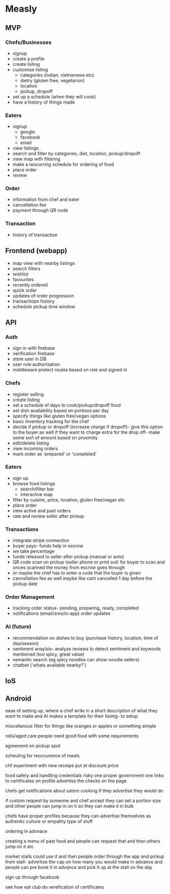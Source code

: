 # Measly

## MVP
### Chefs/Businesses
- signup
- create a profile
- create listing
- customise listing
    - categories (indian, vietnamese etc)
    - dietry (gluten free, vegetarion)
    - location
    - pickup, dropoff
- set up a schedule (when they will cook)
- have a history of things made

### Eaters
- signup
    - google
    - facebook
    - email
- view listings
- search and filter by categories, diet, location, pickup/dropoff
- view map with filtering
- make a reocurring schedule for ordering of food
- place order
- review

### Order
- information from chef and eater
- cancellation fee
- payment through QR code

### Transaction
- history of transaction



## Frontend (webapp)
- map view with nearby listings
- search filters
- wishlist
- favourites
- recently ordered
- quick order
- updates of order progression
- transactiopn history
- schedule pickup time window

## API
### Auth
- sign in with firebase
- verification firebase
- store user in DB
- user role authorisation
- middleware protect routes based on role and signed in

### Chefs
- register selling
- create listing
- set a schedule of days to cook/pickup/dropoff food
- set dish availability based on portions per day
- specify things like gluten free/vegan options
- basic inventory tracking for the chef
- decide if pickup or dropoff (increase charge if dropoff)- give this option to the buyer as well if they want to charge extra for the drop off- make some sort of amount based on proximity
- edit/delete listing
- view incoming orders
- mark order as 'prepared' or 'completed'

### Eaters
- sign up
- browse food listings
    - search/filter bar
    - interactive map
- filter by cuisine, price, location, gluten free/vegan etc
- place order
- view active and past orders
- rate and review seller after pickup

### Transactions
- integrate stripe connection
- buyer pays- funds help in escrow
- we take percentage
- funds released to seller after pickup (manual or auto)
- QR code scan on pickup (seller phone or print out) for buyer to scan and onces scanned the money from escrow goes through
- or maybe the chef has to enter a code that the buyer is given
- cancellation fee as well maybe like cant cancelled 1 day before the pickup date

### Order Management
- tracking order status- pending, preparing, ready, completed
- notifications (email/sms/in-app) order updates

### AI (future)
- recommendation on dishes to buy (purchase history, location, time of day/season)
- sentiment anaylsis- analyse reviews to detect sentiment and keywords mentioned (too spicy, great value)
- semantic search (eg spicy noodles can show noodle sellers)
- chatbot ('whats available nearby?')

## IoS

## Android


ease of setting up, where a chef write in a short description of what they want to make and AI makes a template for their lisintg- to setup

miscellanous filter for things like oranges or apples or something simple

ndis/aged care people need good food with some requirements

agreement on pickup spot

scheuling for reoccurence of meals

chf experiment with new receipe put at discount price

food safety and handling credentials
    risky one
    proper government one
    links to certificates on profile
    advertise the checks on the page


chefs get notifications about ustom cooking if they advertise they would do

if custom request by someone and chef accept they can set a portion size and other people can jump in on it so they can make it in bulk

chefs have proper profiles because they can advertise themselves as authentic culture or empathy type of stuff

ordering in advnace

creating a menu of past food and people can request that and then others jump on it etc

market stalls could use it and then people order through the app and pickup from stall- advertise the cap on how many you would make in advance and people can pre book it in advqnce and pick it up at the stall on the day

sign up through facebook

see how eat club do verefication of certificates